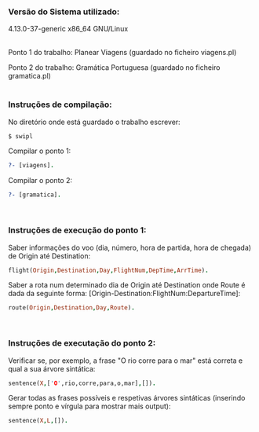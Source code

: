 ### Versão do Sistema utilizado:
4.13.0-37-generic x86_64 GNU/Linux
<br />
<br />

Ponto 1 do trabalho: Planear Viagens (guardado no ficheiro viagens.pl)

Ponto 2 do trabalho: Gramática Portuguesa (guardado no ficheiro gramatica.pl)
<br />
<br />

### Instruções de compilação:

No diretório onde está guardado o trabalho escrever:
````Bash
$ swipl
````

Compilar o ponto 1:
````ProLog
?- [viagens].
````

Compilar o ponto 2:
````ProLog
?- [gramatica].
````
<br />

### Instruções de execução do ponto 1:
Saber informações do voo (dia, número, hora de partida, hora de chegada) de Origin até Destination:
````ProLog
flight(Origin,Destination,Day,FlightNum,DepTime,ArrTime).
````

Saber a rota num determinado dia de Origin até Destination onde Route é dada da seguinte forma: [Origin-Destination:FlightNum:DepartureTime]:
````Prolog
route(Origin,Destination,Day,Route).
````
<br />

### Instruções de executação do ponto 2:

Verificar se, por exemplo, a frase "O rio corre para o mar" está correta e qual a sua árvore sintática:
````ProLog
sentence(X,['O',rio,corre,para,o,mar],[]).
````

Gerar todas as frases possíveis e respetivas árvores sintáticas (inserindo sempre ponto e vírgula para mostrar mais output):
````ProLog
sentence(X,L,[]).
````
